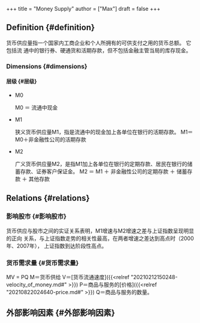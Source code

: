 +++
title = "Money Supply"
author = ["Max"]
draft = false
+++

## Definition {#definition}

货币供应量指一个国家内工商企业和个人所拥有的可供支付之用的货币总额。 它包括流
通中的银行券、硬通货和活期存款，但不包括金融主管当局的库存现金。


### Dimensions {#dimensions}


#### 层级 {#层级}

<!--list-separator-->

-  M0

    M0 ＝ 流通中现金

<!--list-separator-->

-  M1

    狭义货币供应量M1，指是流通中的现金加上各单位在银行的活期存款。
    M1＝M0＋非金融性公司的活期存款

<!--list-separator-->

-  M2

    广义货币供应量M2，是指M1加上各单位在银行的定期存款、居民在银行的储蓄存款、证券客户保证金。
    M2 ＝ M1 ＋ 非金融性公司的定期存款 ＋ 储蓄存款 ＋ 其他存款


## Relations {#relations}


### 影响股市 {#影响股市}

货币供应与股市之间的实证关系表明，M1增速与M2增速之差与上证指数呈现明显的正向
关系，与上证指数走势的相关性最高，在两者增速之差达到高点时（2000年、2007年），
上证指数到达阶段性高点。


### 货币需求量 {#货币需求量}

MV = PQ
M＝货币供给
V＝[货币流通速度]({{<relref "20210212150248-velocity_of_money.md#" >}})
P＝商品与服务的[价格]({{<relref "20210822024640-price.md#" >}})
Q＝商品与服务的数量。


## 外部影响因素 {#外部影响因素}
